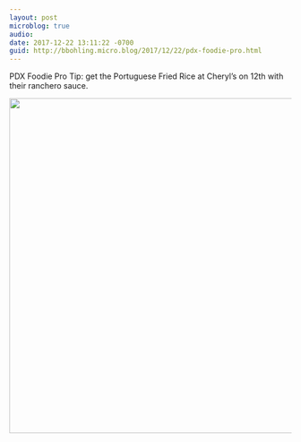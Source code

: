 ```yaml
---
layout: post
microblog: true
audio: 
date: 2017-12-22 13:11:22 -0700
guid: http://bbohling.micro.blog/2017/12/22/pdx-foodie-pro.html
---
```

PDX Foodie Pro Tip: get the Portuguese Fried Rice at Cheryl’s on 12th with their ranchero sauce.

<img src="http://micro.brandonbohling.com/uploads/2017/af3ffcdaf2.jpg" width="600" height="599" />
